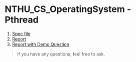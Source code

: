 # NTHU_CS_OperatingSystem - Pthread
1. [Spec file](Pthreads_Programming_2024.docx.pdf)
2. [Report](Pthreads_Report_26.pdf)
3. [Report with Demo Question](report_question.pdf)

> If you have any questions, feel free to ask.